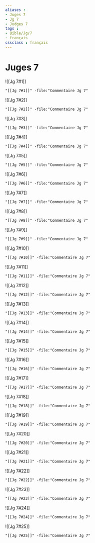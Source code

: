 ```yaml
---
aliases : 
- Juges 7
- Jg 7
- Judges 7
tags : 
- Bible/Jg/7
- français
cssclass : français
---
```


# Juges 7

![[Jg 7#1]]

```query
"[[Jg 7#1]]" -file:"Commentaire Jg 7"
```

![[Jg 7#2]]

```query
"[[Jg 7#2]]" -file:"Commentaire Jg 7"
```

![[Jg 7#3]]

```query
"[[Jg 7#3]]" -file:"Commentaire Jg 7"
```

![[Jg 7#4]]

```query
"[[Jg 7#4]]" -file:"Commentaire Jg 7"
```

![[Jg 7#5]]

```query
"[[Jg 7#5]]" -file:"Commentaire Jg 7"
```

![[Jg 7#6]]

```query
"[[Jg 7#6]]" -file:"Commentaire Jg 7"
```

![[Jg 7#7]]

```query
"[[Jg 7#7]]" -file:"Commentaire Jg 7"
```

![[Jg 7#8]]

```query
"[[Jg 7#8]]" -file:"Commentaire Jg 7"
```

![[Jg 7#9]]

```query
"[[Jg 7#9]]" -file:"Commentaire Jg 7"
```

![[Jg 7#10]]

```query
"[[Jg 7#10]]" -file:"Commentaire Jg 7"
```

![[Jg 7#11]]

```query
"[[Jg 7#11]]" -file:"Commentaire Jg 7"
```

![[Jg 7#12]]

```query
"[[Jg 7#12]]" -file:"Commentaire Jg 7"
```

![[Jg 7#13]]

```query
"[[Jg 7#13]]" -file:"Commentaire Jg 7"
```

![[Jg 7#14]]

```query
"[[Jg 7#14]]" -file:"Commentaire Jg 7"
```

![[Jg 7#15]]

```query
"[[Jg 7#15]]" -file:"Commentaire Jg 7"
```

![[Jg 7#16]]

```query
"[[Jg 7#16]]" -file:"Commentaire Jg 7"
```

![[Jg 7#17]]

```query
"[[Jg 7#17]]" -file:"Commentaire Jg 7"
```

![[Jg 7#18]]

```query
"[[Jg 7#18]]" -file:"Commentaire Jg 7"
```

![[Jg 7#19]]

```query
"[[Jg 7#19]]" -file:"Commentaire Jg 7"
```

![[Jg 7#20]]

```query
"[[Jg 7#20]]" -file:"Commentaire Jg 7"
```

![[Jg 7#21]]

```query
"[[Jg 7#21]]" -file:"Commentaire Jg 7"
```

![[Jg 7#22]]

```query
"[[Jg 7#22]]" -file:"Commentaire Jg 7"
```

![[Jg 7#23]]

```query
"[[Jg 7#23]]" -file:"Commentaire Jg 7"
```

![[Jg 7#24]]

```query
"[[Jg 7#24]]" -file:"Commentaire Jg 7"
```

![[Jg 7#25]]

```query
"[[Jg 7#25]]" -file:"Commentaire Jg 7"
```

